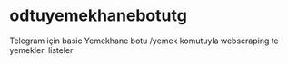 # odtuyemekhanebotutg
Telegram için basic Yemekhane botu
/yemek komutuyla webscraping te yemekleri listeler
